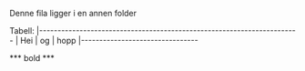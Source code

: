 Denne fila ligger i en annen folder

Tabell:
|-----------------------------------------------------------------------
| Hei | og | hopp
|--------------------------------


*** bold ***
